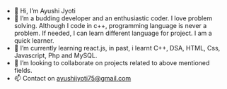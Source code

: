 - 👋 Hi, I’m Ayushi Jyoti
- 👀 I’m a budding developer and an enthusiastic coder. I love problem solving. Although I code in c++, programming language is never a problem. If needed, I can learn different language for project. I am a quick learner.
- 🌱 I’m currently learning react.js, in past, i learnt C++, DSA, HTML,
     Css, Javascript, Php and MySQL. 
- 💞️ I’m looking to collaborate on projects related to above mentioned fields. 
- 📫 Contact on ayushijyoti75@gmail.com

<!---
youknowme12/youknowme12 is a ✨ special ✨ repository because its `README.md` (this file) appears on your GitHub profile.
You can click the Preview link to take a look at your changes.
--->

